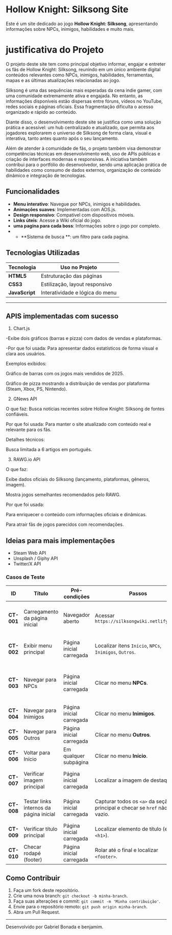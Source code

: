 # Hollow Knight: Silksong Site

Este é um site dedicado ao jogo **Hollow Knight: Silksong**, apresentando informações sobre NPCs, inimigos, habilidades e muito mais.

 <h1>justificativa do Projeto</h1>

O projeto deste site tem como principal objetivo informar, engajar e entreter os fãs de Hollow Knight: Silksong, reunindo em um único ambiente digital conteúdos relevantes como NPCs, inimigos, habilidades, ferramentas, mapas e as últimas atualizações relacionadas ao jogo.

Silksong é uma das sequências mais esperadas da cena indie gamer, com uma comunidade extremamente ativa e engajada. No entanto, as informações disponíveis estão dispersas entre fóruns, vídeos no YouTube, redes sociais e páginas oficiais. Essa fragmentação dificulta o acesso organizado e rápido ao conteúdo.

Diante disso, o desenvolvimento deste site se justifica como uma solução prática e acessível: um hub centralizado e atualizado, que permita aos jogadores explorarem o universo de Silksong de forma clara, visual e interativa, tanto antes quanto após o seu lançamento.

Além de atender à comunidade de fãs, o projeto também visa demonstrar competências técnicas em desenvolvimento web, uso de APIs públicas e criação de interfaces modernas e responsivas. A iniciativa também contribui para o portfólio do desenvolvedor, sendo uma aplicação prática de habilidades como consumo de dados externos, organização de conteúdo dinâmico e integração de tecnologias.

## Funcionalidades
- **Menu interativo**: Navegue por NPCs, inimigos e habilidades.
- **Animações suaves**: Implementadas com AOS.js.
- **Design responsivo**: Compatível com dispositivos móveis.
- **Links úteis**: Acesse a Wiki oficial do jogo.
- **uma pagina para cada boss**: Informações sobre o jogo por completo.
- - **Sistema de busca **: um filtro para cada pagina.

##  Tecnologias Utilizadas

| Tecnologia | Uso no Projeto |
|------------|-----------------|
| **HTML5** | Estruturação das páginas |
| **CSS3** | Estilização, layout responsivo |
| **JavaScript** | Interatividade e lógica do menu |

---
## APIS implementadas com sucesso

1. Chart.js

-Exibe dois gráficos (barras e pizza) com dados de vendas e plataformas.

-Por que foi usada: Para apresentar dados estatísticos de forma visual e clara aos usuários.

Exemplos exibidos:

Gráfico de barras com os jogos mais vendidos de 2025.

Gráfico de pizza mostrando a distribuição de vendas por plataforma (Steam, Xbox, PS, Nintendo).

2. GNews API

O que faz: Busca notícias recentes sobre Hollow Knight: Silksong de fontes confiáveis.

Por que foi usada: Para manter o site atualizado com conteúdo real e relevante para os fãs.

Detalhes técnicos:

Busca limitada a 6 artigos em português.

3. RAWG.io API

O que faz:

Exibe dados oficiais do Silksong (lançamento, plataformas, gêneros, imagem).

Mostra jogos semelhantes recomendados pelo RAWG.

Por que foi usada:

Para enriquecer o conteúdo com informações oficiais e dinâmicas.

Para atrair fãs de jogos parecidos com recomendações.

## Ideias para mais implementações
- Steam Web API
- Unsplash / Giphy API
- Twitter/X API


### Casos de Teste

| ID | Título | Pré-condições | Passos | Resultado Esperado |
|----|-------|----------------|-------|---------------------|
| **CT-001** | Carregamento da página inicial | Navegador aberto | Acessar `https://silksongwiki.netlify.app/` | Página abre sem erro e o título da aba contém “Silksong”. |
| **CT-002** | Exibir menu principal | Página inicial carregada | Localizar itens `Início`, `NPCs`, `Inimigos`, `Outros`. | Todos os itens de menu estão visíveis e clicáveis. |
| **CT-003** | Navegar para NPCs | Página inicial carregada | Clicar no menu **NPCs**. | Página de NPCs abre corretamente com cabeçalho/texto relacionado. |
| **CT-004** | Navegar para Inimigos | Página inicial carregada | Clicar no menu **Inimigos**. | Página de Inimigos abre corretamente. |
| **CT-005** | Navegar para Outros | Página inicial carregada | Clicar no menu **Outros**. | Página “Outros” abre corretamente. |
| **CT-006** | Voltar para Início | Em qualquer subpágina | Clicar no menu **Início**. | Retorna para a página inicial. |
| **CT-007** | Verificar imagem principal | Página inicial carregada | Localizar a imagem de destaque. | Imagem está visível e atributo `src` não é vazio. |
| **CT-008** | Testar links internos da página inicial | Página inicial carregada | Capturar todos os `<a>` da seção principal e checar se `href` não é vazio. | Nenhum link interno está vazio ou quebrado. |
| **CT-009** | Verificar título principal | Página inicial carregada | Localizar elemento de título (ex.: `<h1>`). | Texto contém “Silksong Wiki” ou similar. |
| **CT-010** | Checar rodapé (footer) | Página inicial carregada | Rolar até o final e localizar `<footer>`. | Footer presente e contém texto esperado. |



## Como Contribuir
1. Faça um fork deste repositório.
2. Crie uma nova branch: `git checkout -b minha-branch`.
3. Faça suas alterações e commit: `git commit -m 'Minha contribuição'`.
4. Envie para o repositório remoto: `git push origin minha-branch`.
5. Abra um Pull Request.

---

Desenvolvido por Gabriel Bonada e benjamim.
